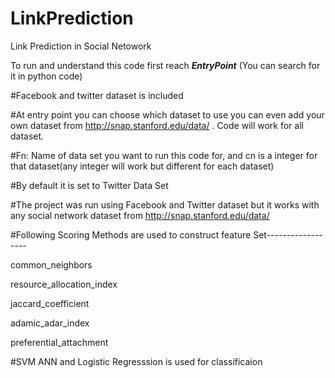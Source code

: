 # LinkPrediction
Link Prediction in Social Netowork

To run and understand this code  first reach ___EntryPoint___ (You can search for it in python code)

#Facebook and twitter dataset is included

#At entry point you can choose which dataset to use you can even add your own dataset from http://snap.stanford.edu/data/ . Code will work for all dataset.

#Fn: Name of data set you want to run this code for, and cn is a integer for that dataset(any integer will work but different for each dataset)

#By default it is set to Twitter Data Set

#The project was run using Facebook and Twitter dataset but it works with any social network dataset from http://snap.stanford.edu/data/

#Following Scoring Methods are used to construct feature Set------------------


common_neighbors

resource_allocation_index

jaccard_coefficient

adamic_adar_index

preferential_attachment


#SVM ANN and Logistic Regresssion is used for classificaion
